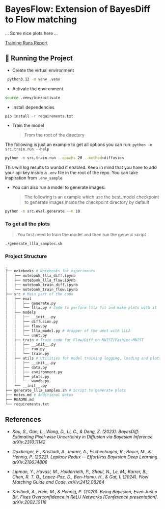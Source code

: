 # BayesFlow: Extension of BayesDiff to Flow matching

... Some nice plots here ...

[Training Runs Report](https://api.wandb.ai/links/jac-zac/h0ack55v)

## 🧪 Running the Project

- Create the virtual environment

```bash
 python3.12 -m venv .venv
```

- Activate the environment

```bash
source .venv/bin/activate
```

- Install dependencies

```bash
pip install -r requirements.txt
```

- Train the model
  > From the root of the directory

The following is just an example to get all options you can run: `python -m src.train.run --help`

```bash
python -m src.train.run --epochs 20 --method=diffusion
```

This will log results to wanbd if enabled. Keep in mind that you have to add your api key inside a `.env` file in the root of the repo. You can take inspiration from `.env_sample`

- You can also run a model to generate images:
  > The following is an example which use the best_model checkpoint to generate images inside the checkpoint directory by default

```bash
python -m src.eval.generate --n 10
```

### To get all the plots

> You first need to train the model and then run the general script

```bash
./generate_llla_samples.sh
```

### Project Structure

```bash
.
├── notebooks # Notebooks for experiments
│   ├── notebook_llla_diff.ipynb
│   ├── notebook_llla_flow.ipynb
│   ├── notebook_train_diff.ipynb
│   └── notebook_train_flow.ipynb
├── src # Main part of the code
│   ├── eval
│   │   ├── generate.py
│   │   └── llla.py # Code to perform llla fit and make plots with it
│   ├── models
│   │   ├── __init__.py
│   │   ├── diffusion.py
│   │   ├── flow.py
│   │   ├── llla_model.py # Wrapper of the unet with LLLA
│   │   └── unet.py
│   ├── train # Train code for Flow/Diff on MNIST/Fashion-MNIST
│   │   ├── __init__.py
│   │   ├── run.py
│   │   └── train.py
│   ├── utils # Utilities for model training logging, loading and plots
│   │   ├── __init__.py
│   │   ├── data.py
│   │   ├── environment.py
│   │   ├── plots.py
│   │   └── wandb.py
│   └── __init__.py
├── generate_llla_samples.sh # Script to generate plots
├── notes.md # Additional Notes
├── README.md
└── requirements.txt
```

## References

- _Kou, S., Gan, L., Wang, D., Li, C., & Deng, Z. (2023). BayesDiff: Estimating Pixel-wise Uncertainty in Diffusion via Bayesian Inference. arXiv:2310.11142_

- _Daxberger, E., Kristiadi, A., Immer, A., Eschenhagen, R., Bauer, M., & Hennig, P. (2022). Laplace Redux -- Effortless Bayesian Deep Learning. arXiv:2106.14806_

- _Lipman, Y., Havasi, M., Holderrieth, P., Shaul, N., Le, M., Karrer, B., Chen, R. T. Q., Lopez-Paz, D., Ben-Hamu, H., & Gat, I. (2024). Flow Matching Guide and Code. arXiv:2412.06264_

- _Kristiadi, A., Hein, M., & Hennig, P. (2020). Being Bayesian, Even Just a Bit, Fixes Overconfidence in ReLU Networks [Conference presentation]. arXiv:2002.10118_
